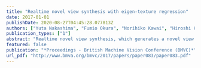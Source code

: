 ```yaml
---
title: "Realtime novel view synthesis with eigen-texture regression"
date: 2017-01-01
publishDate: 2020-08-27T04:45:28.077813Z
authors: ["Yuta Nakashima", "Fumio Okura", "Norihiko Kawai", "Hiroshi Kawasaki", "Ambrosio Blanco", "Katsushi Ikeuchi"]
publication_types: ["1"]
abstract: "Realtime novel view synthesis, which generates a novel view of a real object or scene in realtime, enjoys a wide range of applications including augmented reality, telepresence, and immersive telecommunication. Image-based rendering (IBR) with rough geometry can be done using only an off-the-shelf camera and thus can be used by many users. However, IBR from images in the wild (e.g., lighting condition changes or the scene contains objects with specular surfaces) has been a tough problem due to color discontinuity; IBR with rough geometry picks up appropriate images for a given viewpoint, but the image used for a rendering unit (a face or pixel) switches when the viewpoint moves, which may cause noticeable changes in color. We use the eigen-texture technique, which represents images for a certain face using a point in the eigenspace. We propose to regress a new point in this space, which moves smoothly, given a viewpoint so that we can generate an image whose color smoothly changes according to the point. Our regressor is based on a neural network with a single hidden layer and hyperbolic tangent nonlinearity. We demonstrate the advantages of our IBR approach using our own datasets as well as publicly available datasets for comparison."
featured: false
publication: "*Proceedings - British Machine Vision Conference (BMVC)*"
url_pdf: "http://www.bmva.org/bmvc/2017/papers/paper083/paper083.pdf"
---
```


